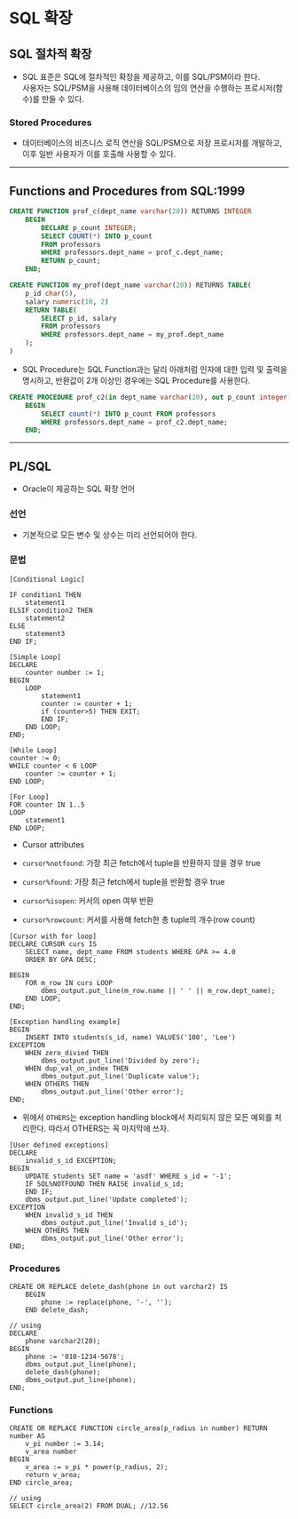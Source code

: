 # SQL 확장

## SQL 절차적 확장

- SQL 표준은 SQL에 절차적인 확장을 제공하고, 이를 SQL/PSM이라 한다.  
  사용자는 SQL/PSM을 사용해 데이터베이스의 임의 연산을 수행하는 프로시저(함수)를 만들 수 있다.

### Stored Procedures

- 데이터베이스의 비즈니스 로직 연산을 SQL/PSM으로 저장 프로시저를 개발하고, 이후 일반 사용자가 이를 호출해 사용할 수 있다.

---

## Functions and Procedures from SQL:1999

```sql
CREATE FUNCTION prof_c(dept_name varchar(20)) RETURNS INTEGER
	BEGIN
		DECLARE p_count INTEGER;
		SELECT COUNT(*) INTO p_count
		FROM professors
		WHERE professors.dept_name = prof_c.dept_name;
		RETURN p_count;
	END;

CREATE FUNCTION my_prof(dept_name varchar(20)) RETURNS TABLE(
	p_id char(5),
	salary numeric(10, 2)
	RETURN TABLE(
		SELECT p_id, salary
		FROM professors
		WHERE professors.dept_name = my_prof.dept_name
	);
)
```

- SQL Procedure는 SQL Function과는 달리 아래처럼 인자에 대한 입력 및 출력을 명시하고, 반환값이 2개 이상인 경우에는 SQL Procedure를 사용한다.

```sql
CREATE PROCEDURE prof_c2(in dept_name varchar(20), out p_count integer)
	BEGIN
		SELECT count(*) INTO p_count FROM professors
		WHERE professors.dept_name = prof_c2.dept_name;
	END;
```

---

## PL/SQL

- Oracle이 제공하는 SQL 확장 언어

### 선언

- 기본적으로 모든 변수 및 상수는 미리 선언되어야 한다.

### 문법

```
[Conditional Logic]

IF condition1 THEN
	statement1
ELSIF condition2 THEN
	statement2
ELSE
	statement3
END IF;

[Simple Loop]
DECLARE
	counter number := 1;
BEGIN
	LOOP
		statement1
		counter := counter + 1;
		if (counter>5) THEN EXIT;
		END IF;
	END LOOP;
END;

[While Loop]
counter := 0;
WHILE counter < 6 LOOP
	counter := counter + 1;
END LOOP;

[For Loop]
FOR counter IN 1..5
LOOP
	statement1
END LOOP;
```

- Cursor attributes

- `cursor%notfound`: 가장 최근 fetch에서 tuple을 반환하지 않을 경우 true
- `cursor%found`: 가장 최근 fetch에서 tuple을 반환할 경우 true
- `cursor%isopen`: 커서의 open 여부 반환
- `cursor%rowcount`: 커서를 사용해 fetch한 총 tuple의 개수(row count)

```
[Cursor with for loop]
DECLARE CURSOR curs IS
	SELECT name, dept_name FROM students WHERE GPA >= 4.0
	ORDER BY GPA DESC;

BEGIN
	FOR m_row IN curs LOOP
		dbms_output.put_line(m_row.name || ' ' || m_row.dept_name);
	END LOOP;
END;

[Exception handling example]
BEGIN
	INSERT INTO students(s_id, name) VALUES('100', 'Lee')
EXCEPTION
	WHEN zero_divied THEN
		dbms_output.put_line('Divided by zero');
	WHEN dup_val_on_index THEN
		dbms_output.put_line('Duplicate value');
	WHEN OTHERS THEN
		dbms_output.put_line('Other error');
END;
```

- 위에서 `OTHERS`는 exception handling block에서 처리되지 않은 모든 예외를 처리한다. 따라서 OTHERS는 꼭 마지막에 쓰자.

```
[User defined exceptions]
DECLARE
	invalid_s_id EXCEPTION;
BEGIN
	UPDATE students SET name = 'asdf' WHERE s_id = '-1';
	IF SQL%NOTFOUND THEN RAISE invalid_s_id;
	END IF;
	dbms_output.put_line('Update completed');
EXCEPTION
	WHEN invalid_s_id THEN
		dbms_output.put_line('Invalid s_id');
	WHEN OTHERS THEN
		dbms_output.put_line('Other error');
END;
```

### Procedures

```
CREATE OR REPLACE delete_dash(phone in out varchar2) IS
	BEGIN
		phone := replace(phone, '-', '');
	END delete_dash;

// using
DECLARE
	phone varchar2(20);
BEGIN
	phone := '010-1234-5678';
	dbms_output.put_line(phone);
	delete_dash(phone);
	dbms_output.put_line(phone);
END;
```

### Functions

```
CREATE OR REPLACE FUNCTION circle_area(p_radius in number) RETURN number AS
	v_pi number := 3.14;
	v_area number
BEGIN
	v_area := v_pi * power(p_radius, 2);
	return v_area;
END circle_area;

// using
SELECT circle_area(2) FROM DUAL; //12.56
```
